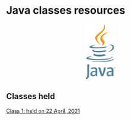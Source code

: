 # Java classes resources
<div align="center"><img src="Java.png" height="150"/></div>

## Classes held

[Class 1: held on 22 April, 2021](2021_04_22_JavaClass-1)
